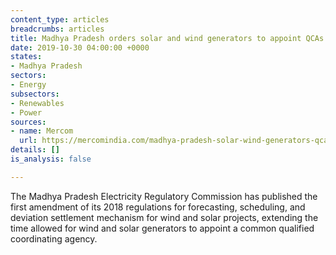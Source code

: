 ```yaml
---
content_type: articles
breadcrumbs: articles
title: Madhya Pradesh orders solar and wind generators to appoint QCAs within 2 months.
date: 2019-10-30 04:00:00 +0000
states:
- Madhya Pradesh
sectors:
- Energy
subsectors:
- Renewables
- Power
sources:
- name: Mercom
  url: https://mercomindia.com/madhya-pradesh-solar-wind-generators-qca/
details: []
is_analysis: false

---
```

The Madhya Pradesh Electricity Regulatory Commission has published the first amendment of its 2018 regulations for forecasting, scheduling, and deviation settlement mechanism for wind and solar projects, extending the time allowed for wind and solar generators to appoint a common qualified coordinating agency.